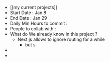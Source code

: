 - [[my current projects]]
- Start Date : Jan 8
- End Date : Jan 29
- Daily Min Hours to commit :
- People to collab with :
- What do We already know in this project ?
	- Next js allows to ignore routing for a while 
		- but s
-
-